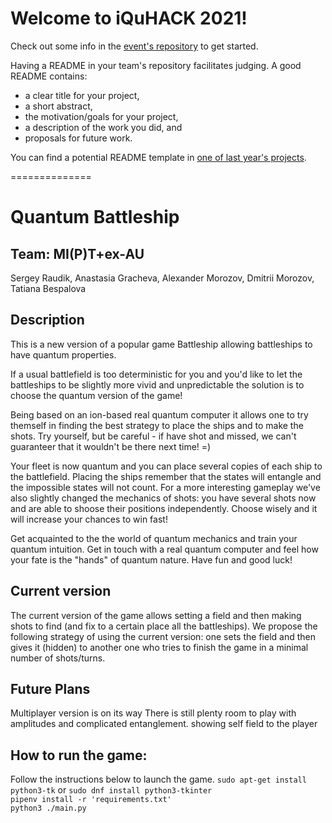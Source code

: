 # Welcome to iQuHACK 2021!
Check out some info in the [event's repository](https://github.com/iQuHACK/2021) to get started.

Having a README in your team's repository facilitates judging. A good README contains:
* a clear title for your project,
* a short abstract,
* the motivation/goals for your project,
* a description of the work you did, and
* proposals for future work.

You can find a potential README template in [one of last year's projects](https://github.com/iQuHACK/QuhacMan).

==============

# Quantum Battleship

## Team: MI(P)T+ex-AU
Sergey Raudik, Anastasia Gracheva, Alexander Morozov, Dmitrii Morozov, Tatiana Bespalova

## Description

This is a new version of a popular game Battleship allowing battleships to have quantum properties.

If a usual battlefield is too deterministic for you and you'd like to let the battleships to be slightly more vivid and unpredictable the solution is to choose the quantum version of the game! 

Being based on an ion-based real quantum computer it allows one to try themself in finding the best strategy to place the ships and to make the shots. Try yourself, but be careful - if have shot and missed, we can't guaranteer that it wouldn't be there next time! =)

Your fleet is now quantum and you can place several copies of each ship to the battlefield. Placing the ships remember that the states will entangle and the impossible states will not count. 
For a more interesting gameplay we've also slightly changed the mechanics of shots: you have several shots now and are able to shoose their positions independently. Choose wisely and it will increase your chances to win fast!

Get acquainted to the the world of quantum mechanics and train your quantum intuition. Get in touch with a real quantum computer and feel how your fate is the "hands" of quantum nature. Have fun and good luck!

## Current version

The current version of the game allows setting a field and then making shots to find (and fix to a certain place all the battleships).
We propose the following strategy of using the current version: one sets the field and then gives it (hidden) to another one who tries to finish the game in a minimal number of shots/turns.

## Future Plans
Multiplayer version is on its way
There is still plenty room to play with amplitudes and complicated entanglement. showing self field to the player


## How to run the game:

Follow the instructions below to launch the game.
`sudo apt-get install python3-tk` or `sudo dnf install python3-tkinter`  
`pipenv install -r 'requirements.txt'`  
`python3 ./main.py`


